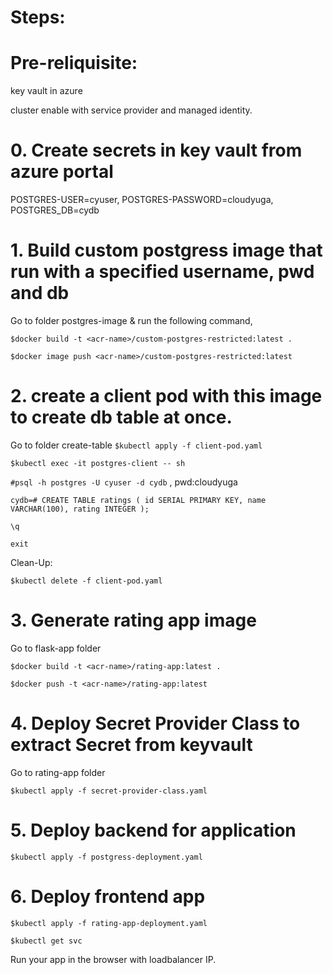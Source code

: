 # Steps: 
# Pre-reliquisite:

   key vault in azure

   cluster enable with service provider and managed identity.

# 0. Create secrets in key vault from azure portal
POSTGRES-USER=cyuser, POSTGRES-PASSWORD=cloudyuga, POSTGRES_DB=cydb

# 1. Build custom postgress image that run with a specified username, pwd and db
   
   Go to folder postgres-image & run the following command,
  
`$docker build -t <acr-name>/custom-postgres-restricted:latest .`

`$docker image push <acr-name>/custom-postgres-restricted:latest  `

# 2. create a client pod with this image to create db table at once.

   Go to folder create-table 
`$kubectl apply -f client-pod.yaml`

`$kubectl exec -it postgres-client -- sh`

`#psql -h postgres -U cyuser -d cydb` , pwd:cloudyuga

`cydb=# CREATE TABLE ratings (
    id SERIAL PRIMARY KEY,
    name VARCHAR(100),
    rating INTEGER
);
`

`\q`

`exit`

Clean-Up:

`$kubectl delete -f client-pod.yaml`

# 3. Generate rating app image

Go to flask-app folder

`$docker build -t <acr-name>/rating-app:latest .`

`$docker push -t <acr-name>/rating-app:latest`

# 4. Deploy Secret Provider Class to extract Secret from keyvault

Go to rating-app folder

`$kubectl apply -f secret-provider-class.yaml`

# 5. Deploy backend for application

`$kubectl apply -f postgress-deployment.yaml`

# 6. Deploy frontend app 

`$kubectl apply -f rating-app-deployment.yaml`

`$kubectl get svc`

Run your app in the browser with loadbalancer IP.


